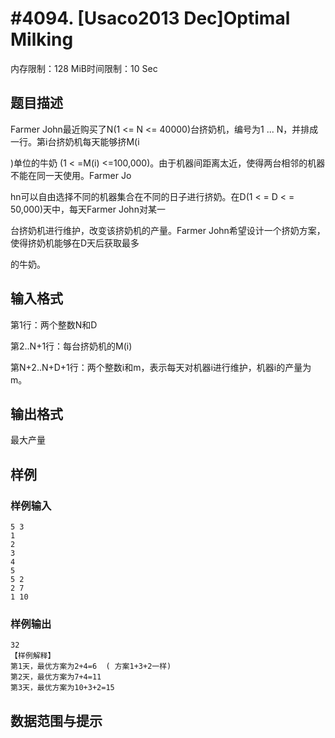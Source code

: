 # #4094. [Usaco2013 Dec]Optimal Milking

内存限制：128 MiB时间限制：10 Sec

## 题目描述

Farmer John最近购买了N(1 <= N <= 40000)台挤奶机，编号为1 ... N，并排成一行。第i台挤奶机每天能够挤M(i

)单位的牛奶 (1 < =M(i) <=100,000)。由于机器间距离太近，使得两台相邻的机器不能在同一天使用。Farmer Jo

hn可以自由选择不同的机器集合在不同的日子进行挤奶。在D(1 < = D < = 50,000)天中，每天Farmer John对某一

台挤奶机进行维护，改变该挤奶机的产量。Farmer John希望设计一个挤奶方案，使得挤奶机能够在D天后获取最多

的牛奶。

## 输入格式

第1行：两个整数N和D

第2..N+1行：每台挤奶机的M(i)

第N+2..N+D+1行：两个整数i和m，表示每天对机器i进行维护，机器i的产量为m。

## 输出格式

最大产量

## 样例

### 样例输入

    
    5 3
    1
    2
    3
    4
    5
    5 2
    2 7
    1 10
    

### 样例输出

    
    32
    【样例解释】
    第1天，最优方案为2+4=6  ( 方案1+3+2一样)
    第2天，最优方案为7+4=11
    第3天，最优方案为10+3+2=15
    
    

## 数据范围与提示
